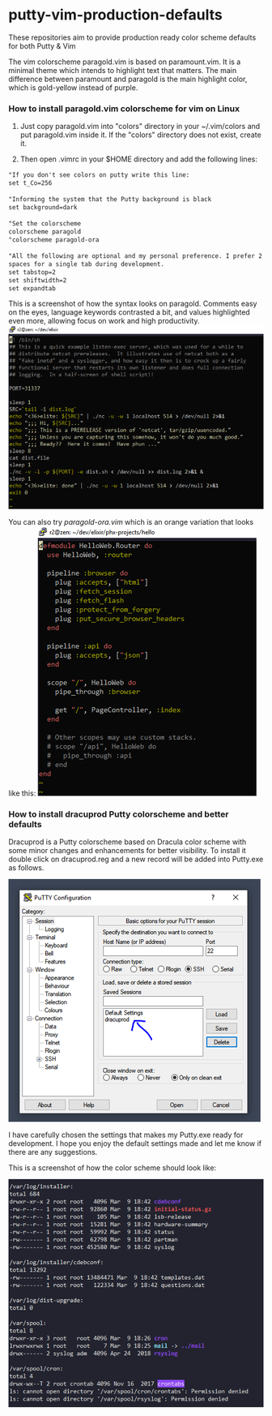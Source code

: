 # putty-vim-production-defaults
These repositories aim to provide production ready color scheme defaults for both Putty &amp; Vim

The vim colorscheme paragold.vim is based on paramount.vim. It is a minimal theme which intends to highlight text that matters. The main difference between paramount and paragold is the main highlight color, which is gold-yellow instead of purple.

### How to install paragold.vim colorscheme for vim on Linux ###

1. Just copy paragold.vim into "colors" directory in your ~/.vim/colors and put paragold.vim inside it. If the "colors" directory does not exist, create it.

2. Then open .vimrc in your $HOME directory and add the following lines:

```
"If you don't see colors on putty write this line:
set t_Co=256

"Informing the system that the Putty background is black
set background=dark

"Set the colorscheme
colorscheme paragold
"colorscheme paragold-ora

"All the following are optional and my personal preference. I prefer 2 spaces for a single tab during development.
set tabstop=2
set shiftwidth=2
set expandtab
```
This is a screenshot of how the syntax looks on paragold. Comments easy on the eyes, language keywords contrasted a bit, and values highlighted even more, allowing focus on work and high productivity. 
![Preview1](./paragold.PNG)

You can also try *paragold-ora.vim* which is an orange variation that looks like this:
![Preview1](./paragold-ora.PNG)


### How to install dracuprod Putty colorscheme and better defaults ###

Dracuprod is a Putty colorscheme based on Dracula color scheme with some minor changes and enhancements for better visibility. To install it double click on dracuprod.reg and a new record will be added into Putty.exe as follows.

![Preview1](./putty_screenshot.PNG)

I have carefully chosen the settings that makes my Putty.exe ready for development. I hope you enjoy the default settings made and let me know if there are any suggestions.

This is a screenshot of how the color scheme should look like:

![Preview1](./Dracuprod_screenshot1.PNG)
